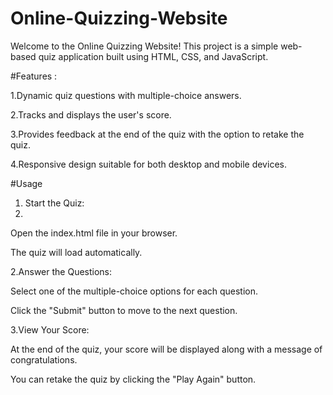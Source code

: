 # Online-Quizzing-Website

Welcome to the Online Quizzing Website! This project is a simple web-based quiz application built using HTML, CSS, and JavaScript.

#Features :

1.Dynamic quiz questions with multiple-choice answers.

2.Tracks and displays the user's score.

3.Provides feedback at the end of the quiz with the option to retake the quiz.

4.Responsive design suitable for both desktop and mobile devices.


#Usage
1. Start the Quiz:
2. 
  Open the index.html file in your browser.

  The quiz will load automatically.

2.Answer the Questions:

  Select one of the multiple-choice options for each question.
  
  Click the "Submit" button to move to the next question.

3.View Your Score:

  At the end of the quiz, your score will be displayed along with a message of congratulations.
  
  You can retake the quiz by clicking the "Play Again" button.
